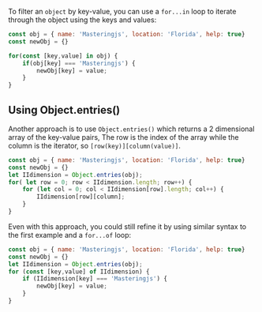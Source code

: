 To filter an `object` by key-value, you can use a `for...in` loop to iterate
through the object using the keys and values:

```javascript
const obj = { name: 'Masteringjs', location: 'Florida', help: true}
const newObj = {}

for(const [key,value] in obj) {
    if(obj[key] === 'Masteringjs') {
        newObj[key] = value;
    }
}
```

## Using Object.entries()

Another approach is to use `Object.entries()` which returns a 2 dimensional array of the key-value pairs,
The row is the index of the array while the column is the iterator, so `[row(key)][column(value)]`.

```javascript
const obj = { name: 'Masteringjs', location: 'Florida', help: true}
const newObj = {}
let IIdimension = Object.entries(obj);
for( let row = 0; row < IIdimension.length; row++) {
    for (let col = 0; col < IIdimension[row].length; col++) {
        IIdimension[row][column];
    }
}
```

Even with this approach, you could still refine it by using similar syntax to the first example and a `for...of` loop:

```javascript
const obj = { name: 'Masteringjs', location: 'Florida', help: true}
const newObj = {}
let IIdimension = Object.entries(obj);
for (const [key,value] of IIdimension) {
    if (IIdimension[key] === 'Masteringjs') {
        newObj[key] = value;
    }
}
```
